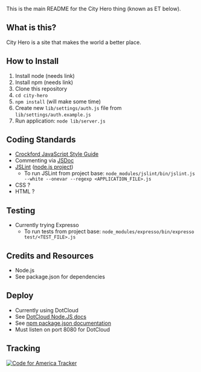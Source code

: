 This is the main README for the City Hero thing (known as ET below).

## What is this?

City Hero is a site that makes the world a better place.

## How to Install

1. Install node (needs link)
2. Install npm (needs link)
2. Clone this repository
2. `cd city-hero`
3. `npm install` (will make some time)
3. Create new `lib/settings/auth.js` file from `lib/settings/auth.example.js`
4. Run application: `node lib/server.js`

## Coding Standards

  * [Crockford JavaScript Style Guide](http://javascript.crockford.com/code.html)
  * Commenting via [JSDoc](http://code.google.com/p/jsdoc-toolkit/)
  * [JSLint](http://www.jslint.com/) ([node.js project](https://github.com/reid/node-jslint))
    * To run JSLint from project base: `node_modules/jslint/bin/jslint.js --white --onevar --regexp <APPLICATION_FILE>.js`
  * CSS ?
  * HTML ?
  
## Testing

  * Currently trying Expresso
    * To run tests from project base: `node_modules/expresso/bin/expresso test/<TEST_FILE>.js`

## Credits and Resources

  * Node.js
  * See package.json for dependencies
  
## Deploy

  * Currently using DotCloud
  * See [DotCloud Node.JS docs](http://docs.dotcloud.com/components/nodejs/)
  * See [npm package.json documentation](https://github.com/isaacs/npm/blob/master/doc/json.md)
  * Must listen on port 8080 for DotCloud

## Tracking

[![Code for America Tracker](http://stats.codeforamerica.org/codeforamerica/city-hero.png)](http://stats.codeforamerica.org/projects/city-hero)  
